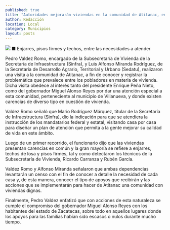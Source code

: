 ```yaml
---
published: true
title: "Autoridades mejorarán viviendas en la comunidad de Atitanac, en Villanueva"
author: Redacción
location: Local
category: Municipios
layout: posts
---
```


![](http://i.imgur.com/JR6yMGJm.jpg)
■ Enjarres, pisos firmes y techos, entre las necesidades a atender

Pedro Valdez Romo, encargado de la Subsecretaría de Vivienda de la Secretaría de Infraestructura (Sinfra), y Luis Alfonso Miranda Rodríguez, de la Secretaría de Desarrollo Agrario, Territorial y Urbano (Sedatu), realizaron una visita a la comunidad de Atitanac, a fin de conocer y registrar la problemática que prevalece entre los pobladores en materia de vivienda.
Dicha visita obedece al interés tanto del presidente Enrique Peña Nieto, como del gobernador Miguel Alonso Reyes por dar una atención especial a esta comunidad, perteneciente al municipio de Villanueva, y donde existen carencias de diverso tipo en cuestión de vivienda.

Valdez Romo señaló que Mario Rodríguez Márquez, titular de la Secretaría de Infraestructura (Sinfra), dio la indicación para que se atendiera la instrucción de los mandatarios federal y estatal, visitando casa por casa para diseñar un plan de atención que permita a la gente mejorar su calidad de vida en este ámbito.

Luego de un primer recorrido, el funcionario dijo que las viviendas presentan carencias en común y la gran mayoría se refiere a enjarres, techos de losa y pisos firmes, tal y como detectaron los técnicos de la Subsecretaría de Vivienda, Ricardo Carranza y Rubén García.

Valdez Romo y Alfonso Miranda señalaron que ambas dependencias levantarán un censo con el fin de conocer a detalle la necesidad de cada casa y, de esta manera, conocer el tipo de apoyos que recibirán y las acciones que se implementarán para hacer de Atitanac una comunidad con viviendas dignas.

Finalmente, Pedro Valdez enfatizó que con acciones de esta naturaleza se cumple el compromiso del gobernador Miguel Alonso Reyes con los habitantes del estado de Zacatecas, sobre todo en aquellos lugares donde los apoyos para las familias habían sido escasos o nulos durante mucho tiempo.
